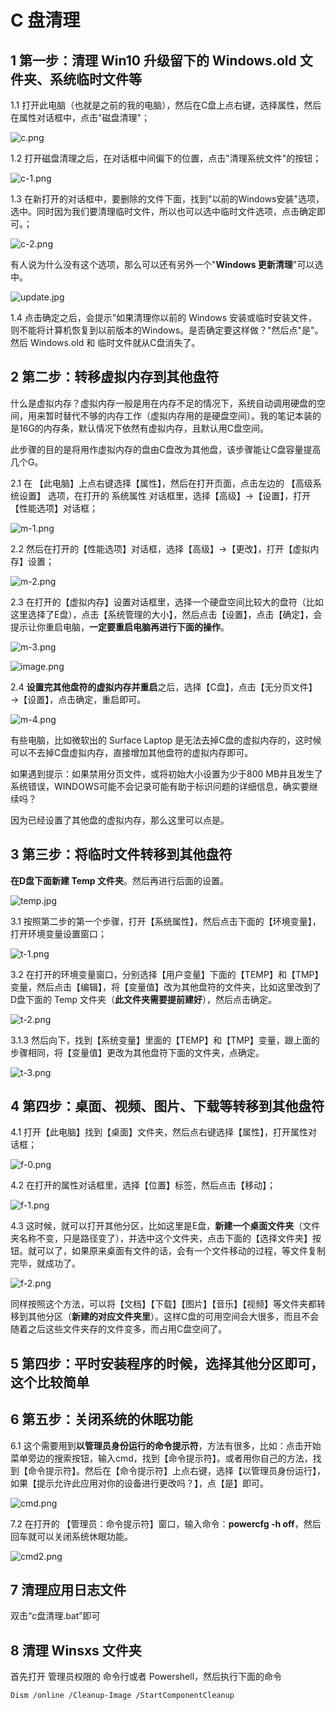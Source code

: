 # C 盘清理

## 1 第一步：清理 Win10 升级留下的 Windows.old 文件夹、系统临时文件等

1.1 打开此电脑（也就是之前的我的电脑），然后在C盘上点右键，选择属性，然后在属性对话框中，点击"磁盘清理"；

![](https://image.newarea.site/20230808/15073419776522795.png "c.png")

1.2 打开磁盘清理之后，在对话框中间偏下的位置，点击"清理系统文件"的按钮；

![](https://image.newarea.site/20230808/15073419775961942.png "c-1.png")

1.3 在新打开的对话框中，要删除的文件下面，找到"以前的Windows安装"选项，选中。同时因为我们要清理临时文件，所以也可以选中临时文件选项，点击确定即可。；

![](https://image.newarea.site/20230808/15073419774840238.png "c-2.png")

有人说为什么没有这个选项，那么可以还有另外一个"**Windows 更新清理**"可以选中。

![update.jpg](https://img.icoa.cn/20191211/15760718743069517.jpg "update.jpg")

1.4 点击确定之后，会提示"如果清理你以前的 Windows 安装或临时安装文件，则不能将计算机恢复到以前版本的Windows。是否确定要这样做？"然后点"是"。然后 Windows.old 和 临时文件就从C盘消失了。

## 2 第二步：转移虚拟内存到其他盘符

什么是虚拟内存？虚拟内存一般是用在内存不足的情况下，系统自动调用硬盘的空间，用来暂时替代不够的内存工作（虚拟内存用的是硬盘空间）。我的笔记本装的是16G的内存条，默认情况下依然有虚拟内存，且默认用C盘空间。

此步骤的目的是将用作虚拟内存的盘由C盘改为其他盘，该步骤能让C盘容量提高几个G。

2.1 在 【此电脑】上点右键选择【属性】，然后在打开页面，点击左边的 【高级系统设置】 选项，在打开的 系统属性 对话框里，选择【高级】→【设置】，打开【性能选项】对话框；

![](https://image.newarea.site/20230808/15073422038386625.png "m-1.png")

2.2 然后在打开的【性能选项】对话框，选择【高级】→【更改】，打开【虚拟内存】设置；

![](https://image.newarea.site/20230808/15073422037238554.png "m-2.png")

2.3 在打开的【虚拟内存】设置对话框里，选择一个硬盘空间比较大的盘符（比如这里选择了E盘），点击【系统管理的大小】，然后点击【设置】，点击【确定】，会提示让你重启电脑，**一定要重启电脑再进行下面的操作**。

![](https://image.newarea.site/20230808/15073422033873441.png "m-3.png")

![image.png](https://img.icoa.cn/20200114/15789655379605009.png "image.png")

2.4 **设置完其他盘符的虚拟内存并重启**之后，选择【C盘】，点击【无分页文件】→【设置】，点击确定，重启即可。

![](https://image.newarea.site/20230808/15073422035555998.png "m-4.png")

有些电脑，比如微软出的 Surface Laptop 是无法去掉C盘的虚拟内存的，这时候可以不去掉C盘虚拟内存，直接增加其他盘符的虚拟内存即可。

如果遇到提示：如果禁用分页文件，或将初始大小设置为少于800 MB并且发生了系统错误，WINDOWS可能不会记录可能有助于标识问题的详细信息，确实要继续吗？

因为已经设置了其他盘的虚拟内存，那么这里可以点是。

## 3 第三步：将临时文件转移到其他盘符

**在D盘下面新建 Temp 文件夹**。然后再进行后面的设置。

![temp.jpg](https://img.icoa.cn/20190830/15671315358255888.jpg "temp.jpg")

3.1 按照第二步的第一个步骤，打开【系统属性】，然后点击下面的【环境变量】，打开环境变量设置窗口；

![t-1.png](http://image.newarea.site/20230808/15073427895611067.png "t-1.png")

3.2 在打开的环境变量窗口，分别选择【用户变量】下面的【TEMP】和【TMP】变量，然后点击【编辑】，将【变量值】改为其他盘符的文件夹，比如这里改到了D盘下面的 Temp 文件夹（**此文件夹需要提前建好**），然后点击确定。

![t-2.png](http://image.newarea.site/20230808/15073428261689496.png "t-2.png")

3.1.3 然后向下，找到【系统变量】里面的【TEMP】和【TMP】变量，跟上面的步骤相同，将【变量值】更改为其他盘符下面的文件夹，点确定。

![t-3.png](http://image.newarea.site/20230808/15073430176491484.png "t-3.png")

## 4 第四步：桌面、视频、图片、下载等转移到其他盘符

4.1 打开【此电脑】找到【桌面】文件夹，然后点右键选择【属性】，打开属性对话框；

![](https://image.newarea.site/20230808/15073434704635206.png "f-0.png")

4.2 在打开的属性对话框里，选择【位置】标签，然后点击【移动】；

![](https://image.newarea.site/20230808/15073434701804578.png "f-1.png")

4.3 这时候，就可以打开其他分区，比如这里是E盘，**新建一个桌面文件夹**（文件夹名称不变，只是路径变了），并选中这个文件夹，点击下面的【选择文件夹】按钮。就可以了，如果原来桌面有文件的话，会有一个文件移动的过程，等文件复制完毕，就成功了。

![](https://image.newarea.site/20230808/15073434702926282.png "f-2.png")

同样按照这个方法，可以将【文档】【下载】【图片】【音乐】【视频】等文件夹都转移到其他分区（**新建的对应文件夹里**）。这样C盘的可用空间会大很多，而且不会随着之后这些文件夹存的文件变多，而占用C盘空间了。

## 5 第四步：平时安装程序的时候，选择其他分区即可，这个比较简单

## 6 第五步：关闭系统的休眠功能

6.1 这个需要用到**以管理员身份运行的命令提示符**，方法有很多，比如：点击开始菜单旁边的搜索按钮，输入cmd，找到【命令提示符】。或者用你自己的方法，找到【命令提示符】。然后在【命令提示符】上点右键，选择【以管理员身份运行】，如果【提示允许此应用对你的设备进行更改吗？】，点【是】即可。

![](https://image.newarea.site/20230808/15073439819283796.png "cmd.png")

7.2 在打开的 【管理员：命令提示符】窗口，输入命令：**powercfg -h off**，然后回车就可以关闭系统休眠功能。

![](https://image.newarea.site/20230808/15073439889429915.png "cmd2.png")

## 7 清理应用日志文件

双击“c盘清理.bat”即可

## 8 清理 Winsxs 文件夹

首先打开 管理员权限的 命令行或者 Powershell，然后执行下面的命令

```sh
Dism /online /Cleanup-Image /StartComponentCleanup
```

